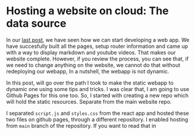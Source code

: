 # Hosting a website on cloud: The data source

In our [last post](/#/content/setting-up-a-site-2), we have seen how we can start developing a web app. We have succesfully built all the pages, setup router information and came up with a way to display markdown and youtube videos. That makes our website complete. However, if you review the process, you can see that, if we need to change anything on the website, we cannot do that without redeploying our webapp, In a nutshell, the webapp is not dynamic.

In this post, will go over the path I took to make the static webapp to dynamic one using some tips and tricks. I was clear that, I am going to use Github Pages for this one too. So, I started with creating a new repo which will hold the static resources. Separate from the main website repo.

I separated `script.js` and `styles.css` from the react app and hosted these two files on github pages, through a different repository. I enabled hosting from `main` branch of the repository. If you want to read that in 